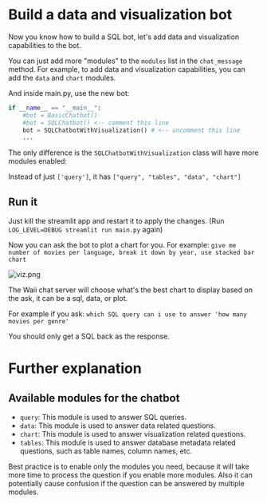# Build a data and visualization bot

Now you know how to build a SQL bot, let's add data and visualization capabilities to the bot.

You can just add more "modules" to the `modules` list in the `chat_message` method. For example, to add data and visualization capabilities, you can add the `data` and `chart` modules.

And inside main.py, use the new bot:

```python
if __name__ == "__main__":
    #bot = BasicChatbot() 
    #bot = SQLChatbot() <-- comment this line
    bot = SQLChatbotWithVisualization() # <-- uncomment this line
    ...
```

The only difference is the `SQLChatbotWithVisualization` class will have more modules enabled: 

Instead of just `['query']`, it has `["query", "tables", "data", "chart"]`

## Run it

Just kill the streamlit app and restart it to apply the changes. (Run `LOG_LEVEL=DEBUG streamlit run main.py` again)

Now you can ask the bot to plot a chart for you. For example: `give me number of movies per language, break it down by year, use stacked bar chart`

![viz.png](viz.png)

The Waii chat server will choose what's the best chart to display based on the ask, it can be a sql, data, or plot. 

For example if you ask: `which SQL query can i use to answer 'how many movies per genre'`

You should only get a SQL back as the response.

# Further explanation

## Available modules for the chatbot

- `query`: This module is used to answer SQL queries.
- `data`: This module is used to answer data related questions.
- `chart`: This module is used to answer visualization related questions.
- `tables`: This module is used to answer database metadata related questions, such as table names, column names, etc.

Best practice is to enable only the modules you need, because it will take more time to process the question if you enable more modules. Also it can potentially cause confusion if the question can be answered by multiple modules.